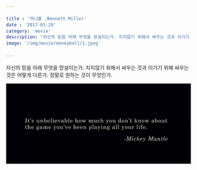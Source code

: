 ```yaml
---

title : '머니볼 ,Bennett Miller'
date : '2017-03-29'
category: 'movie'
description: "자신의 믿음 아래 무엇을 망설이는가. 지지않기 위해서 싸우는 것과 이기기 위해 싸우는 것은 어떻게 다른가. 정말로 원하는 것이 무엇인가."
image: '/img/movie/moneyball/1.jpeg'

---
```


자신의 믿음 아래 무엇을 망설이는가. 지지않기 위해서 싸우는 것과 이기기 위해 싸우는 것은 어떻게 다른가. 정말로 원하는 것이 무엇인가.

![moneyball](/img/movie/moneyball/1.jpeg "moneyball")
